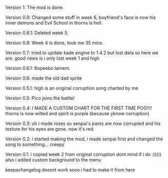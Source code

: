 Version 1: The mod is done.

Version 0.9: Changed some stuff in week 6, boyfriend's face is now his inner demons and Evil School in thorns is hell.

Version 0.8.1: Deleted week 5.

Version 0.8: Week 4 is done, took me 35 mins.

Version 0.7: tried to update kade engine to 1.4.2 but lost data so here we are. good news is i only lost week 1 and high

Version 0.6.1: Bopeebo lament.

Version 0.6: made the old dad sprite

Version 0.5.1: high is an original corruption song charted by me

Version 0.5: Pico joins the battle!

Version 0.4: I MADE A CUSTOM CHART FOR THE FIRST TIME POG!!!! thorns is now wilted and spirit is purple (because yknow corruption)

Version 0.3: uh i made roses so senpai's pants are now corrupted and his texture for his eyes are gone. now it's red.

Version 0.2: i started making the mod, i made senpai first and changed the song to something... creepy

Version 0.1: i copied week 2 from original corruption dont mind if i do :))))) also i added custom background to the menu

keepachangelog doesnt work sooo i had to make it from here
